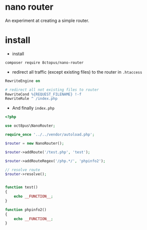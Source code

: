 # nano router

An experiment at creating a simple router.

# install

- install

```sh
composer require 8ctopus/nano-router
```

- redirect all traffic (except existing files) to the router in `.htaccess`

```apache
RewriteEngine on

# redirect all not existing files to router
RewriteCond %{REQUEST_FILENAME} !-f
RewriteRule ^ /index.php
```

- And finally `index.php`

```php
<?php

use oct8pus\NanoRouter;

require_once '../../vendor/autoload.php';

$router = new NanoRouter();

$router->addRoute('/test.php', 'test');

$router->addRouteRegex('/php.*/', 'phpinfo2');

// resolve route
$router->resolve();


function test()
{
    echo __FUNCTION__;
}

function phpinfo2()
{
    echo __FUNCTION__;
}
```
